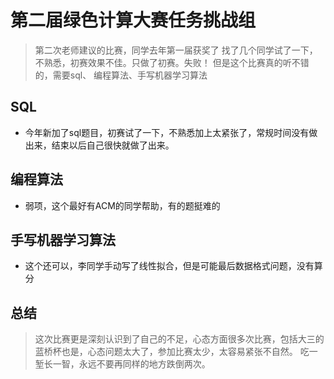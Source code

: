 # 第二届绿色计算大赛任务挑战组

> 第二次老师建议的比赛，同学去年第一届获奖了
> 找了几个同学试了一下，不熟悉，初赛效果不佳。只做了初赛。失败！
> 但是这个比赛真的听不错的，需要sql、 编程算法、手写机器学习算法

## SQL

* 今年新加了sql题目，初赛试了一下，不熟悉加上太紧张了，常规时间没有做出来，结束以后自己很快就做了出来。

## 编程算法

* 弱项，这个最好有ACM的同学帮助，有的题挺难的

## 手写机器学习算法

* 这个还可以，李同学手动写了线性拟合，但是可能最后数据格式问题，没有算分

## 总结

> 这次比赛更是深刻认识到了自己的不足，心态方面很多次比赛，包括大三的蓝桥杯也是，心态问题太大了，参加比赛太少，太容易紧张不自然。
> 吃一堑长一智，永远不要再同样的地方跌倒两次。

